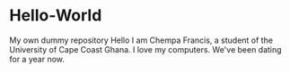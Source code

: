 # Hello-World
My own dummy repository
Hello I am Chempa Francis, a student of the University of Cape Coast Ghana.
I love my computers. We've been dating for a year now.
